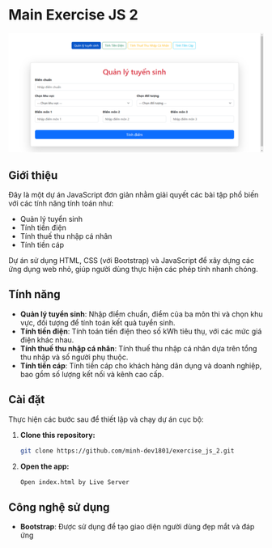 # Main Exercise JS 2

![Demo header](/demo1.PNG)

## Giới thiệu

Đây là một dự án JavaScript đơn giản nhằm giải quyết các bài tập phổ biến với các tính năng tính toán như:

- Quản lý tuyển sinh
- Tính tiền điện
- Tính thuế thu nhập cá nhân
- Tính tiền cáp

Dự án sử dụng HTML, CSS (với Bootstrap) và JavaScript để xây dựng các ứng dụng web nhỏ, giúp người dùng thực hiện các phép tính nhanh chóng.

## Tính năng

- **Quản lý tuyển sinh**: Nhập điểm chuẩn, điểm của ba môn thi và chọn khu vực, đối tượng để tính toán kết quả tuyển sinh.
- **Tính tiền điện**: Tính toán tiền điện theo số kWh tiêu thụ, với các mức giá điện khác nhau.
- **Tính thuế thu nhập cá nhân**: Tính thuế thu nhập cá nhân dựa trên tổng thu nhập và số người phụ thuộc.
- **Tính tiền cáp**: Tính tiền cáp cho khách hàng dân dụng và doanh nghiệp, bao gồm số lượng kết nối và kênh cao cấp.

## Cài đặt

Thực hiện các bước sau để thiết lập và chạy dự án cục bộ:

1. **Clone this repository:**

   ```bash
   git clone https://github.com/minh-dev1801/exercise_js_2.git

   ```

2. **Open the app:**

   ```bash
   Open index.html by Live Server

   ```

## Công nghệ sử dụng

- **Bootstrap**: Được sử dụng để tạo giao diện người dùng đẹp mắt và đáp ứng
